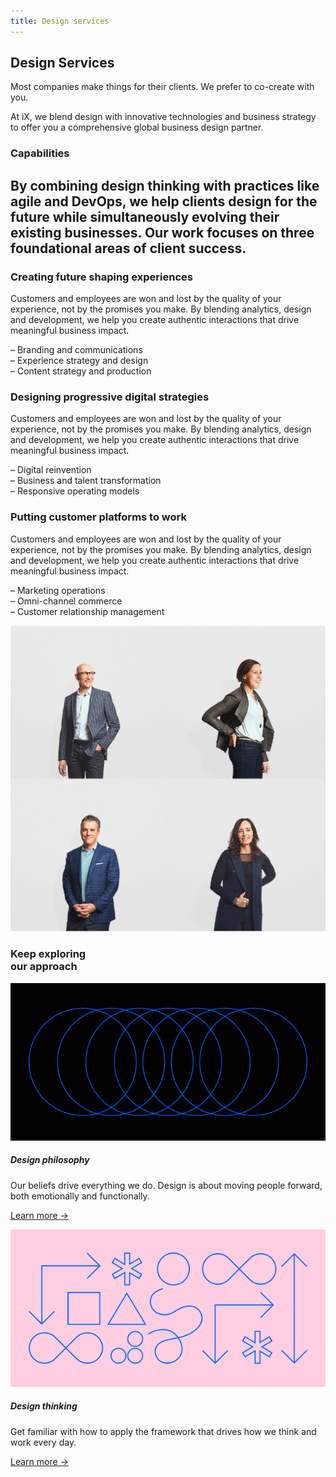 ```yaml
---
title: Design services
---
```


<grid background="gray-80" classname="background--header background--services">
<column lg="4" md="4">

## **Design Services**

Most companies make things for their clients. We prefer to co-create with you.

At iX, we blend design with innovative technologies and business strategy to offer you a comprehensive global business design partner.

</column>
<column lg="8" offset_lg="4" md="4">

</column>
</grid>
<grid background="gray-10">
<column lg="4">

### Capabilities

</column>
<column lg="8" md="5">

## By combining design thinking with practices like agile and DevOps, we help clients design for the future while simultaneously evolving their existing businesses. Our work focuses on three foundational areas of client success.

</column>
<column lg="4" offset_lg="4" border="true" md="5">

### Creating future shaping experiences

Customers and employees are won and lost by the quality of your experience, not by the promises you make. By blending analytics, design and development, we help you create authentic interactions that drive meaningful business impact.

<div>
– Branding and communications<br>
– Experience strategy and design<br>
– Content strategy and production
</div>

</column>
<column lg="4" border="true" md="5">

### Designing progressive digital strategies

Customers and employees are won and lost by the quality of your experience, not by the promises you make. By blending analytics, design and development, we help you create authentic interactions that drive meaningful business impact.

<div>
– Digital reinvention<br>
– Business and talent transformation<br>
– Responsive operating models
</div>

</column>
<column lg="4" border="true" md="5">

### Putting customer platforms to work

Customers and employees are won and lost by the quality of your experience, not by the promises you make. By blending analytics, design and development, we help you create authentic interactions that drive meaningful business impact.

<div>
– Marketing operations<br>
– Omni-channel commerce<br>
– Customer relationship management
</div>

</column>
</grid>

<grid background="gray-10">
<column lg="16">

<tile
    href="https://www.ibm.com/services/ibmix/"
    title="IBM iX"
    feature="true"
    feature_heading="Learn how you can partner with us to build better business."
    feature_background="black">
<img src="images/Image_2.jpg" alt="IBM iX"/>
</tile>

</column>
<column lg="8">

<h3>Keep exploring<br>our approach</h3>

</column>
<column lg="4" md="4">

![Design Philosophy artwork](../images/philosophy-sm.svg)

##### Design philosophy

<p size="md">Our beliefs drive everything we do. Design is about moving people forward, both emotionally and functionally.</p>
<a href="/approach/design-philosophy">Learn more →</a>

</column>
<column lg="4" md="4">

![Design thinking artwork](../images/thinking-sm.svg)

##### Design thinking

<p size="md">Get familiar with how to apply the framework that drives how we think and work every day.</p>
<a href="/approach/design-thinking">Learn more →</a>

</column>
</grid>
